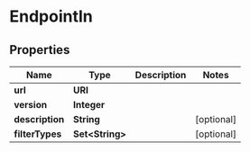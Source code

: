 

# EndpointIn

## Properties

Name | Type | Description | Notes
------------ | ------------- | ------------- | -------------
**url** | **URI** |  | 
**version** | **Integer** |  | 
**description** | **String** |  |  [optional]
**filterTypes** | **Set&lt;String&gt;** |  |  [optional]



